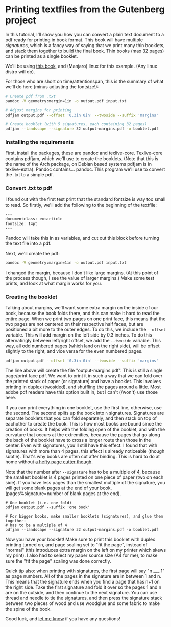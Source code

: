 # Printing textfiles from the Gutenberg project
In this tutorial, I'll show you how you can convert a plain text document to a pdf ready for printing in book format.
This book will have multiple _signatures_, which is a fancy way of saying that we print many thin booklets, and stack
them together to build the final book. Thin books (max 32 pages) can be printed as a single booklet.

We'll be using [this book](https://www.gutenberg.org/files/1717/1717-0.txt), and (Manjaro) linux for this example. (Any 
linux distro will do).

For those who are short on time/attentionspan, this is the summary of what we'll do here (minus adjusting the fontsize!):
```bash
# Create pdf from .txt
pandoc -V geometry:margin=1in -o output.pdf input.txt 

# Adjust margins for printing
pdfjam output.pdf --offset '0.3in 0in' --twoside --suffix 'margins'

# Create booklet (with 5 signatures, each containing 32 pages)
pdfjam --landscape --signature 32 output-margins.pdf -o booklet.pdf
```

### Installing the requirements
First, install the packages, these are pandoc and texlive-core. Texlive-core contains pdfjam, which we'll use to create
the booklets. (Note that this is the name of the Arch package, on Debian based systems pdfjam is in texlive-extra).
Pandoc contains... pandoc. This program we'll use to convert the .txt to a simple pdf. 

### Convert .txt to pdf
I found out with the first test print that the standard fontsize is way too small to read. So firstly, we'll add the following 
to the beginning of the textfile:

```bash
---
documentclass: extarticle
fontsize: 14pt
---
```

Pandoc will take this in as variables, and cut out this block before turning the text file into a pdf.

Next, we'll create the pdf:

```bash
pandoc -V geometry:margin=1in -o output.pdf input.txt 
```

I changed the margin, because I don't like large margins. (At this point of the process though, I see the value of larger margins.)
Make some test prints, and look at what margin works for you.

### Creating the booklet
Talking about margins, we'll want some extra margin on the inside of our book, because the book folds there, and this can
make it hard to read the entire page. When we print two pages on one print face, this
means that the two pages are not centered on their respective half faces, but are positioned a bit more to the outer edges.
To do this, we include the `--offset` variable. This will add margin on the left side by 0.3 inches. To do this alternatingly 
between left/right offset, we add the `--twoside` variable. This way, all odd numbered pages (which land on the right side), will
be offset slightly to the right, and vice versa for the even numbered pages.

```bash
pdfjam output.pdf --offset '0.3in 0in' --twoside --suffix 'margins'
```

The line above will create the file "output-margins.pdf". This is still a single page/print face pdf. We want to print it in 
such a way that we can fold over the printed stack of paper (or signature) and have a booklet. This involves printing in duplex (twosided), and 
shuffling the pages around a little. Most adobe pdf readers have this option built in, but I can't (/won't) use those here.

If you can print everything in one booklet, use the first line, otherwise, use the second. The second splits up the book into `n` 
signatures. Signatures are separate booklets that you can fold separately, and then stack on top of eachother to create the book.
This is how most books are bound since the creation of books. It helps with the folding open of the booklet, and with the curvature
that occurs at the extremities, because the pages that go along the back of the booklet have to cross a longer route than those 
in the center. Even with signatures, you'll still have this effect. I found that with signatures with more than 4 pages, this 
effect is already noticeable (though subtle). That's why books are often cut after binding. This is hard to do at home without 
[a hefty page cutter though](http://www.dwrolvink.com/md/img/papercutter.jpg). 

Note that the number after `--signature` has to be
a multiple of 4, because the smallest booklet is 4 pages printed on one piece of paper (two on each side). If you have less pages 
than the smallest multiple of the signature, you will get some blank pages at the end of your book. (pages%signature=number of 
blank pages at the end).

```
# One booklet (i.e. one fold)
pdfjam output.pdf --suffix 'one book'

# For bigger books, make smaller booklets (signatures), and glue them together:
# has to be a multiple of 4
pdfjam --landscape --signature 32 output-margins.pdf -o booklet.pdf
```

Now you have your booklet! Make sure to print this booklet with duplex printing turned on, and page scaling set to "fit the page",
instead of "normal" (this introduces extra margin on the left on my printer which skews my print). I also had to select my paper
source size (A4 for me), to make sure the "fit the page" scaling was done correctly.

Quick tip also: when printing with signatures, the first page will say "n ___ 1" as page numbers. All of the pages in the signature are in between 1 and n. This means that the signature
ends when you find a page that has n+1 on the right side. Take the first signature and fold it over so the pages 1 and n are on the outside, and then continue to the next signature. You can use thread and needle to tie the signatures, and then press the 
signature stack between two pieces of wood and use woodglue and some fabric to make the spine of the book.

Good luck, and [let me know](http://www.dwrolvink.com/?view=contact) if you have any questions!

